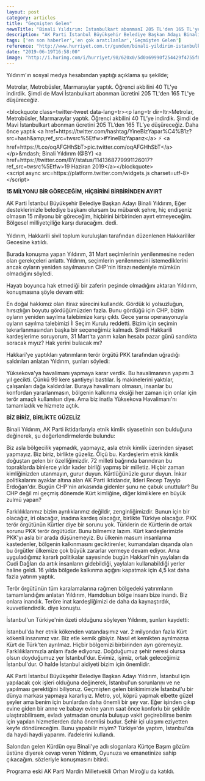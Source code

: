 ```yaml
---
layout: post
category: articles
title: "Geçmişten Gelen"
newsTitle: "Binali Yıldırım: İstanbulkart abonmanI 205 TL'den 165 TL'ye düşüreceğiz"
description: "AK Parti İstanbul Büyükşehir Belediye Başkan Adayı Binali Yıldırım sosyal medya hesabından yaptığı paylaşımda, Mavi İstanbulkartabonman ücretini 205 TL'den 165 TL'ye düşürüleceğini belirtti."
tags: ['en son haberler','en çok aratılanlar','Geçmişten Gelen']
reference: "http://www.hurriyet.com.tr/gundem/binali-yildirim-istanbulkart-abonmani-205-tlden-165-tlye-dusurecegiz-41249382"
date: "2019-06-19T16:58:00"
image: "http://i.hurimg.com/i/hurriyet/98/620x0/5d0a69990f254429f4755f81.jpg"
---
```


<p>Yıldırım'ın sosyal medya hesabından yaptığı a&ccedil;ıklama şu şekilde;</p>
<p>Metrolar, Metrob&uuml;sler, Marmaraylar yaptık. &Ouml;ğrenci akbilini 40 TL'ye indirdik. Şimdi de Mavi İstanbulkart abonman &uuml;cretini 205 TL'den 165 TL'ye d&uuml;ş&uuml;receğiz.</p>
<p>&lt;blockquote class=twitter-tweet data-lang=tr&gt;&lt;p lang=tr dir=ltr&gt;Metrolar, Metrob&uuml;sler, Marmaraylar yaptık. &Ouml;ğrenci akbilini 40 TL&rsquo;ye indirdik. Şimdi de Mavi İstanbulkart abonman &uuml;cretini 205 TL&rsquo;den 165 TL&rsquo;ye d&uuml;ş&uuml;receğiz. Daha &ouml;nce yaptık &lt;a href=https://twitter.com/hashtag/YineBizYapar%C4%B1z?src=hash&amp;amp;ref_src=twsrc%5Etfw&gt;#YineBizYaparız&lt;/a&gt; ⚡ &lt;a href=https://t.co/oqAFGHhSbT&gt;pic.twitter.com/oqAFGHhSbT&lt;/a&gt;&lt;/p&gt;&amp;mdash; Binali Yıldırım (@BY) &lt;a href=https://twitter.com/BY/status/1141368779991126017?ref_src=twsrc%5Etfw&gt;19 Haziran 2019&lt;/a&gt;&lt;/blockquote&gt;<br>&lt;script async src=https://platform.twitter.com/widgets.js charset=utf-8&gt;&lt;/script&gt;</p>
<p><strong>15 MİLYONU BİR G&Ouml;RECEĞİM, Hİ&Ccedil;BİRİNİ BİRBİRİNDEN AYIRT</strong></p>
<p>AK Parti İstanbul B&uuml;y&uuml;kşehir Belediye Başkan Adayı Binali Yıldırım, Eğer desteklerinizle belediye başkanı olursam bu m&uuml;barek şehre, hi&ccedil; endişeniz olmasın 15 milyonu bir g&ouml;receğim, hi&ccedil;birini birbirinden ayırt etmeyeceğim. B&ouml;lgesel milliyet&ccedil;iliğe karşı duracağım. dedi.<br> <br> Yıldırım, Hakkarili sivil toplum kuruluşları tarafından d&uuml;zenlenen Hakkarililer Gecesine katıldı.</p>
<p>Burada konuşma yapan Yıldırım, 31 Mart se&ccedil;imlerinin yenilenmesine neden olan gerek&ccedil;eleri anlattı. Yıldırım, se&ccedil;imlerin yenilenmesini istemediklerini ancak oyların yeniden sayılmasının CHP'nin itirazı nedeniyle m&uuml;mk&uuml;n olmadığını s&ouml;yledi.</p>
<p>Hayatı boyunca hak etmediği bir zaferin peşinde olmadığını aktaran Yıldırım, konuşmasına ş&ouml;yle devam etti:</p>
<p>En doğal hakkımız olan itiraz s&uuml;recini kullandık. G&ouml;rd&uuml;k ki yolsuzluğun, hırsızlığın boyutu g&ouml;rd&uuml;ğ&uuml;m&uuml;zden fazla. Bunu g&ouml;rd&uuml;ğ&uuml; i&ccedil;in CHP, bizim oyların yeniden sayılma talebimize karşı &ccedil;ıktı. Gece yarısı operasyonuyla oyların sayılma talebimizi İl Se&ccedil;im Kurulu reddetti. Bizim i&ccedil;in se&ccedil;imin tekrarlanmasından başka bir se&ccedil;eneğimiz kalmadı. Şimdi Hakkarili kardeşlerime soruyorum, 31 Mart'ta yarım kalan hesabı pazar g&uuml;n&uuml; sandıkta soracak mıyız? Hak yerini bulacak mı?</p>
<p>Hakkari'ye yaptıkları yatırımların ter&ouml;r &ouml;rg&uuml;t&uuml; PKK tarafından uğradığı saldırıları anlatan Yıldırım, şunları s&ouml;yledi:</p>
<p>Y&uuml;ksekova'ya havalimanı yapmaya karar verdik. Bu havalimanının yapımı 3 yıl gecikti. &Ccedil;&uuml;nk&uuml; 99 kere şantiyeyi bastılar. İş makinelerini yaktılar, &ccedil;alışanları dağa kaldırdılar. Buraya havalimanı olmasın, insanlar bu konfordan yararlanmasın, b&ouml;lgenin kalkınma eksiği her zaman i&ccedil;in onlar i&ccedil;in ter&ouml;r ama&ccedil;lı kullanılsın diye. Ama biz inatla Y&uuml;ksekova Havalimanı'nı tamamladık ve hizmete a&ccedil;tık.</p>
<p><strong>BİZ BİRİZ, BİRLİKTE G&Uuml;ZELİZ </strong></p>
<p>Binali Yıldırım, AK Parti iktidarlarıyla etnik kimlik siyasetinin son bulduğuna değinerek, şu değerlendirmelerde bulundu:</p>
<p>Biz asla b&ouml;lgecilik yapmadık, yapmayız, asla etnik kimlik &uuml;zerinden siyaset yapmayız. Biz biriz, birlikte g&uuml;zeliz. &Ouml;l&ccedil;&uuml; bu. Kardeşlerim etnik kimlik doğuştan gelen bir &ouml;zelliğimizdir. 72 milleti bağrında barındıran bu topraklarda binlerce yıldır kader birliği yapmış bir milletiz. Hi&ccedil;bir zaman kimliğinizden utanmayın, gurur duyun. K&uuml;rtl&uuml;ğ&uuml;n&uuml;zle gurur duyun. İnkar politikalarını ayaklar altına alan AK Parti iktidarıdır, lideri Recep Tayyip Erdoğan'dır. Bug&uuml;n CHP'nin arkasında gidenler şunu ne &ccedil;abuk unuttular? Bu CHP değil mi ge&ccedil;miş d&ouml;nemde K&uuml;rt kimliğine, diğer kimliklere en b&uuml;y&uuml;k zulm&uuml; yapan?</p>
<p>Farklılıklarımız bizim ayrılıklarımız değildir, zenginliğimizdir. Bunun i&ccedil;in bir olacağız, iri olacağız, inadına kardeş olacağız, birlikte T&uuml;rkiye olacağız. PKK ter&ouml;r &ouml;rg&uuml;t&uuml;n&uuml;n K&uuml;rtler diye bir sorunu yok. T&uuml;rklerin de K&uuml;rtlerin de ortak sorunu PKK ter&ouml;r &ouml;rg&uuml;t&uuml;d&uuml;r. Bunu bilmemiz lazım. K&uuml;rt kardeşlerimizle PKK'yı asla bir arada d&uuml;ş&uuml;nemeyiz. Bu &uuml;lkenin masum insanlarına kastedenler, b&ouml;lgenin kalkınmasını geciktirenler, kumandaları dışarıda olan bu &ouml;rg&uuml;tler &uuml;lkemize &ccedil;ok b&uuml;y&uuml;k zararlar vermeye devam ediyor. Ama uyguladığımız kararlı politikalar sayesinde bug&uuml;n Hakkari'nin yaylaları da Cudi Dağları da artık insanların gidebildiği, yaylaları kullanabildiği yerler haline geldi. 16 yılda b&ouml;lgede kalkınma a&ccedil;ığını kapatmak i&ccedil;in 4,5 kat daha fazla yatırım yaptık.</p>
<p>Ter&ouml;r &ouml;rg&uuml;t&uuml;n&uuml;n t&uuml;m karalamalarına rağmen b&ouml;lgedeki yatırımların tamamlandığını anlatan Yıldırım, Hamdolsun b&ouml;lge insanı bize inandı. Biz onlara inandık. Ter&ouml;re inat kardeşliğimizi de daha da kaynaştırdık, kuvvetlendirdik. diye konuştu.</p>
<p>İstanbul'un T&uuml;rkiye'nin &ouml;zeti olduğunu s&ouml;yleyen Yıldırım, şunları kaydetti:</p>
<p>İstanbul'da her etnik k&ouml;kenden vatandaşımız var. 2 milyondan fazla K&uuml;rt k&ouml;kenli insanımız var. Biz etle kemik gibiyiz. Nasıl et kemikten ayrılmazsa K&uuml;rt de T&uuml;rk'ten ayrılmaz. Hi&ccedil;bir b&ouml;lgemizi birbirinden ayrı g&ouml;remeyiz. Farklılıklarımızla anlam ifade ediyoruz. Doğduğumuz şehir neresi olursa olsun doyduğumuz yer İstanbul'dur. Evimiz, işimiz, ortak geleceğimiz İstanbul'dur. O halde İstanbul aidiyeti bizim i&ccedil;in &ouml;nemlidir.</p>
<p>AK Parti İstanbul B&uuml;y&uuml;kşehir Belediye Başkan Adayı Yıldırım, İstanbul i&ccedil;in yapılacak &ccedil;ok işleri olduğuna değinerek, İstanbul'un sorunlarını ve ne yapılması gerektiğini biliyoruz. Ge&ccedil;mişten gelen birikimimizle İstanbul'u bir d&uuml;nya markası yapmaya kararlıyız. Metro, yol, k&ouml;pr&uuml; yapmak elbette g&uuml;zel şeyler ama benim i&ccedil;in bunlardan daha &ouml;nemli bir şey var. Eğer işinden &ccedil;ıkıp evine giden bir anne ve babayı evine yarım saat &ouml;nce konforlu bir şekilde ulaştırabilirsem, evladı yatmadan onunla buluşup vakit ge&ccedil;irebilirse benim i&ccedil;in yapılan hizmetlerden daha &ouml;nemlisi budur. Şehir i&ccedil;i ulaşımı eziyetten keyfe d&ouml;nd&uuml;receğim. Bunu yapabilir miyim? T&uuml;rkiye'de yaptım, İstanbul'da da haydi haydi yaparım. ifadelerini kullandı.</p>
<p>Salondan gelen K&uuml;rd&uuml;n oyu Binali'ye adlı sloganlara K&uuml;rt&ccedil;e Başım g&ouml;z&uuml;m &uuml;st&uuml;ne diyerek cevap veren Yıldırım, Oyunuza ve emanetinize sahip &ccedil;ıkacağım. s&ouml;zleriyle konuşmasını bitirdi.</p>
<p>Programa eski AK Parti Mardin Milletvekili Orhan Miroğlu da katıldı.</p>